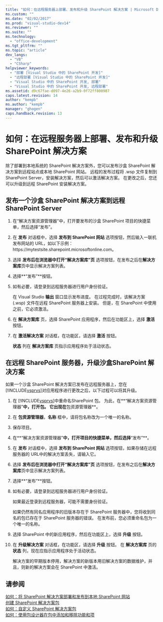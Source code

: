 ```yaml
---
title: "如何：在远程服务器上部署、发布和升级 SharePoint 解决方案 | Microsoft Docs"
ms.custom: ""
ms.date: "02/02/2017"
ms.prod: "visual-studio-dev14"
ms.reviewer: ""
ms.suite: ""
ms.technology: 
  - "office-development"
ms.tgt_pltfrm: ""
ms.topic: "article"
dev_langs: 
  - "VB"
  - "CSharp"
helpviewer_keywords: 
  - "部署 [Visual Studio 中的 SharePoint 开发]"
  - "远程部署 [Visual Studio 中的 SharePoint 开发]"
  - "Visual Studio 中的 SharePoint 开发, 部署"
  - "Visual Studio 中的 SharePoint 开发, 远程部署"
ms.assetid: d9c67fae-d097-4e26-a2b9-0f72ff800987
caps.latest.revision: 14
author: "kempb"
ms.author: "kempb"
manager: "ghogen"
caps.handback.revision: 13
---
```

# 如何：在远程服务器上部署、发布和升级 SharePoint 解决方案
  除了部署到本地系统的 SharePoint 解决方案外，您可以发布沙盒 SharePoint 解决方案到远程站点或本地 SharePoint 网站。  远程的发布过程将 .wsp 文件复制到 SharePoint Server，安装解决方案，然后可以激活解决方案。  在更改之后，您还可以升级到远程 SharePoint 安装解决方案。  
  
## 发布一个沙盒 SharePoint 解决方案到远程 SharePoint Server  
  
1.  在“解决方案资源管理器”中，打开要发布的沙盒 SharePoint 项目的快捷菜单，然后选择“发布”。  
  
2.  在 **发布** 对话框中，选择 **发布到 SharePoint 网站** 选项按钮，然后输入一联机发布网站的 URL，如以下示例：https:\/\/mytestsite.sharepoint.microsoftonline.com。  
  
3.  选择 **发布后在浏览器中打开“解决方案库”页** 选项按钮，在发布之后在**解决方案库**页中显示解决方案列表。  
  
4.  选择**“发布”**按钮。  
  
5.  如有必要，请登录到远程服务器进行用户身份验证。  
  
     在 Visual Studio **输出** 窗口显示发布进度。  在过程完成时，该解决方案 \(.wsp\) 文件在远程 SharePoint 服务器上安装。  但是，在 SharePoint 中使用之前，它必须激活。  
  
6.  在 **解决方案库** 页，选择 SharePoint 应用程序，然后在功能区上，选择 **激活** 按钮。  
  
7.  在 **激活解决方案** 对话框，在功能区，请选择 **激活** 按钮。  
  
     **状态** 列在 **解决方案库** 页指示应用程序处于活动状态。  
  
## 在远程 SharePoint 服务器，升级沙盒SharePoint 解决方案  
 如果一个沙盒 SharePoint 解决方案已发布在远程服务器上，您在[!INCLUDE[vsprvs](../sharepoint/includes/vsprvs-md.md)]对应用程序进行更改之后，以下过程可以将其升级。  
  
1.  在 [!INCLUDE[vsprvs](../sharepoint/includes/vsprvs-md.md)]中重命名SharePoint 包。  为此，在**“解决方案资源管理器”**中，打开包。  它出现在**包资源管理器**。  
  
2.  在 **包资源管理器**，**名称** 框中，请将包名称改为一个唯一的名称。  
  
3.  保存项目。  
  
4.  在**“解决方案资源管理器”**中，打开项目的快捷菜单，然后选择**“发布”**。  
  
5.  在 **发布** 对话框中，选择 **发布到 SharePoint 网站** 选项按钮，如果存储在远程服务器的 URL中的解决方案丢失，请输入它。  
  
6.  选择 **发布后在浏览器中打开“解决方案库”页** 选项按钮，在发布之后在**解决方案库**页中显示解决方案列表。  
  
7.  选择**“发布”**按钮。  
  
8.  如有必要，请登录到远程服务器进行用户身份验证。  
  
     如果最近登录到远程服务器，可能不需要身份验证。  
  
     如果仍然有同名应用程序的旧版本存在于 SharePoint 服务器中，您将收到同名的包已存在于 SharePoint 服务器的错误。  在发布前，您必须重命名包为一个唯一的名称。  
  
9. 选择 SharePoint 中的新应用程序，然后在功能区上，选择 **升级** 按钮。  
  
10. 在 **升级解决方案** 对话框，在功能区，请选择 **升级** 按钮。  在 **解决方案库** 页的**状态** 列，现在应指示应用程序处于活动状态。  
  
     解决方案的早期版本停用，解决方案的新版本用旧解决方案的数据维护，并且，则新的解决方案会在 SharePoint 中激活。  
  
## 请参阅  
 [如何：将 SharePoint 解决方案部署和发布到本地 SharePoint 网站](../sharepoint/how-to-deploy-and-publish-a-sharepoint-solution-to-a-local-sharepoint-site.md)   
 [创建 SharePoint 解决方案包](../sharepoint/creating-sharepoint-solution-packages.md)   
 [如何：自定义 SharePoint 解决方案包](../sharepoint/how-to-customize-a-sharepoint-solution-package.md)   
 [如何：使用包设计器在包中添加和移除功能和项](../sharepoint/how-to-add-and-remove-features-and-items-to-a-package-by-using-the-package-designer.md)  
  
  